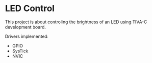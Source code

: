
# LED Control

This project is about controling the brightness of an LED using TIVA-C development board.

Drivers implemented:
    
- GPIO
- SysTick
- NVIC
